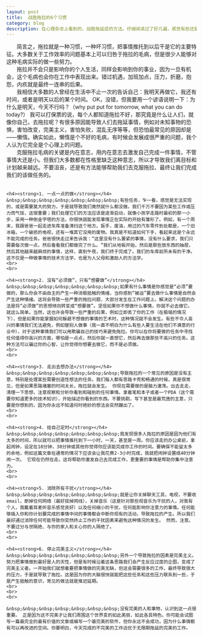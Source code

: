 ```yaml
---
layout: post
title:  战胜拖拉的6个习惯  
category: blog
description: 在心理杂志上看到的，战胜拖延症的方法。仔细阅读过了好几遍，感觉有些还是挺有效的。这个世界很多人都有拖延症，希望你能加油吧！
---
```

<div class="container">

<p>
	&nbsp;&nbsp;&nbsp;&nbsp;&nbsp;&nbsp;&nbsp;简言之，拖拉就是一种习惯，一种坏习惯，把事情推托到以后干是它的主要特征。大多数关于工作效率的问题基本上可以归咎于拖拉的毛病，但是很少人能够对这种毛病实际的做一些努力。
	<br>
	&nbsp;&nbsp;&nbsp;&nbsp;&nbsp;&nbsp;&nbsp;拖拉并不会只是影响你的个人生活，同样会影响到你的事业，因为一旦有机会，这个毛病也会你在工作中表现出来。错过机遇，加班加点，压力，折磨，抱怨，内疚就是最终一连串的后果。
	<br>
	&nbsp;&nbsp;&nbsp;&nbsp;&nbsp;&nbsp;&nbsp;我相信大多数的人曾经在生活中不止一次的告诉自己：我明天再做它，我还有时间，或者是明天以后的某个时间。 OK，没错，但我要用一个谚语说明一下：为什么是明天，今天不行吗？（why put put for tomorrow, what you can do today?） 我可以打保票的说，每个人都知道拖拉不好，那究竟是什么让人们，就像你自己，去拖拉呢？有很多原因能导致人们去拖延事情，例如对未知事物的恐惧，害怕改变，完美主义，害怕失败，混乱无序等等，但恐怕最常见的原因却是——懒惰。确实如此，懒惰是个不好的毛病，有时候会发展成很严重的问题，我个人认为它完全是个心理上的问题。
	<br>
	&nbsp;&nbsp;&nbsp;&nbsp;&nbsp;&nbsp;&nbsp;克服拖拉毛病的关键是内在意志，用内在意志去激发自己完成一件事情，不管事情大还是小。但我们大多数都在性格里缺乏这种意志，所以才导致我们离目标和计划越来越远。不要沮丧，还是有方法能够帮助我们去克服拖拉、最终让我们完成我们的该做任务的。
	<br>
	<br>

	<h4><strong>1. 一点一点的做</strong></h4>
	&nbsp;&nbsp;&nbsp;&nbsp;&nbsp;&nbsp;&nbsp;有些任务，乍一看，感觉是无法实现的，或是需要莫大的努力，于是就导致我们竟然就什么都没做。我们千万不要因为某些工作或压力而气馁，这很重要；我们处理它们的方法应该是逐渐启动，就像小孩学走路时最初的那一小步，采用一种倒金字塔的方法，你很快就能发现事情正在实际的开始有雏形了。例如，有一个周末，我跟爸爸一起走进车库准备清扫这个地方。扳手，废油，用过的汽车零件到处都是，一个旧冰箱，一个破损的电视，还有一堆其它没用的废物。我真是不知道如何下手，看起来这是个永远不能完成的任务。爸爸很快走过来告诉我：“这里没有什么要紧的事情，没有什么要求，我们只需要每次做一点，然后看看我们都做完了什么。“我们从地板开始，然后是那些放东西的抽屉，然后其他越来越麻烦的事情，这样，直到午夜，我们终于完成了。我们的车库前所未有的干净。 这不仅是一种做事情的技术方法学，也是为人父母和激励人的方法学。
	<br>
	<br>

	<h4><strong>2. 没有“必须做”，只有“想要做”</strong></h4>
	&nbsp;&nbsp;&nbsp;&nbsp;&nbsp;&nbsp;&nbsp;如果有什么事情是你感觉是“必须”要做的，那么你会不由自主的产生一种消极抵触的情绪，当你感到“被迫”要去做什么事情是自然会产生这种情绪。这将会导致一些严重的拖拉问题，大部分发生在工作问题上。解决这个问题的办法是将“必须做”的思想倾向转变成“想要做”。坚信如果你不想做什么事情，你就不必去做它。 就这么简单。当然，这也许会导致一些严重的后果，例如立即丢了你的工作（在极端的情况下），但是如果你能掌握如何躲避不想做的事情的艺术时，这种情况就不会发生。有些不令人高兴的事情我们无法避免，例如替别人做事（我一直不明白为什么有些人要生活在他们不满意的行业中），对于这种事情我们可以用欺骗自己的技巧来避免拖拉。你可以在你将要做的任务中寻找任何值得你高兴的方面，哪怕是一点点，然后你就一直想它，然后再去做那些不高兴的任务。这种方法可以骗过你的心智，让你觉得你想要去做它，而不是必须做。
	<br>
	<br>

	<h4><strong>3. 走出去想办法</strong></h4>
	&nbsp;&nbsp;&nbsp;&nbsp;&nbsp;&nbsp;&nbsp;导致拖拉的一个常见的原因是没有主意，特别是处理某些需要创造性想法的任务。我们每人都有思路卡壳和畅通的时候，真是很常见，但是如果思路堵塞的时间太长，拖拉就会发生。 你现在需要做的是脑力激荡。出去走走，清理一下思想，注意观察和分析你看到和碰到的任何事情。拿着笔和本子或者一个PDA（这个需要你知道更多的技术知识），开始描述你看到的东西。不要挑剔，写下甚至是最荒唐的主意，只要是你想到的，因为你永远不知道何时绝妙的想法会突然蹦出了。
	<br>
	<br>

	<h4><strong>4. 给自己定时</strong></h4>
	&nbsp;&nbsp;&nbsp;&nbsp;&nbsp;&nbsp;&nbsp;我发现很多人拖拉的原因是因为他们有太多的时间，所以就可以把事情推托到下一小时，一天，甚至是一周。你应该走的办公桌前，拿起闹钟，设定在10分钟，30分钟或其他你觉得你应该能完成你工作的时间。要确保不能留太多的余地，例如这篇文章在通常的情况下应该会让我花费2-3小时完成，我就把闹钟设置成40分钟闹一次。 它现在仍然在走。这将帮助你激发自己去完成工作，更重要的事情是帮助你集中注意力。
	<br>
	<br>

	<h4><strong>5. 消除所有干扰</strong></h4>
	&nbsp;&nbsp;&nbsp;&nbsp;&nbsp;&nbsp;&nbsp;就是让你关掉聊天工具，电视，不要收email，断掉任何网络（最好拔掉网线），关掉音乐（这是针对那些视音乐为干扰的人，对我有个人，我戴着耳麦听音乐感觉良好）以及任何细小的干扰，任何能影响你注意力的事情。任何能够插入你和你计划要完成的事情中间的事情都会中断你现有的活动，导致拖拉的产生。所以我们最好通过消除任何可能导致你突然终止工作的干扰因素来避免这种情况的发生。 然而，注意。不要过分与世隔绝、与你的家人和关心你的人隔绝了。
	<br>
	<br>

	<h4><strong>6. 停止完美主义</strong></h4>
	&nbsp;&nbsp;&nbsp;&nbsp;&nbsp;&nbsp;&nbsp;另外一个导致拖拉的因素是完美主义。 努力把事情做到最好是人的天性，但是有时候沿着这条思路我们会产生反应过度的企图，变成了完美主义者。一开始我们就想着要把事情做的完美无缺，但这会需要很多的工作，最终导致很大的压力，于是就导致了拖拉。这是因为你的大脑很快就能把这些任务和这些压力联系到一些，于是产生抵触的意识，常见的做法就是推迟延期。	
	<br>
	<br>
	<br>

	&nbsp;&nbsp;&nbsp;&nbsp;&nbsp;&nbsp;&nbsp;没有完美的人和事物，认识到这一点很重要。 正是因为这不完美才让我们周围这个世界变的如此美丽，如此各具特色。你可能会试图写一篇最完全的最有价值的文章或编写一个最完美的软件，但你永远不会成功，因为什么事情都有可以再改进的空间。你要明白，今天完成的不完美的工作远优于无限期拖延的完美的工作。
</p>


</div>